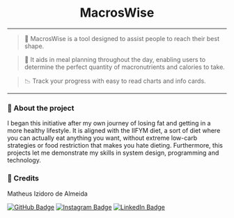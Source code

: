 <h1 style="text-align: center;">MacrosWise</h1>

___

> :muscle: MacrosWise is a tool designed to assist people to reach their best shape. 

> :poultry_leg: It aids in meal planning throughout the day, enabling users to determine the perfect quantity of macronutrients and calories to take.

> :chart_with_downwards_trend: Track your progress with easy to read charts and info cards.
___

### :pencil: About the project

I began this initiative after my own journey of losing fat and getting in a more healthy lifestyle. It is aligned with the IIFYM diet, a sort of diet where you can actually eat anything you want, without extreme low-carb strategies or food restriction that makes you hate dieting. Furthermore, this projects let me demonstrate my skills in system design, programming and technology.

### :scroll: Credits

Matheus Izidoro de Almeida


[![GitHub Badge](https://img.shields.io/badge/GitHub-100000?style=for-the-badge&logo=github&logoColor=white)](https://github.com/izidoromth)
[![Instagram Badge](https://img.shields.io/badge/Instagram-E4405F?style=for-the-badge&logo=instagram&logoColor=white)](https://instagram.com/izidoro.mth)
[![LinkedIn Badge](https://img.shields.io/badge/LinkedIn-0077B5?style=for-the-badge&logo=linkedin&logoColor=white)](https://www.linkedin.com/in/izidoromth)